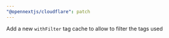 ```yaml
---
"@opennextjs/cloudflare": patch
---
```


Add a new `withFilter` tag cache to allow to filter the tags used

